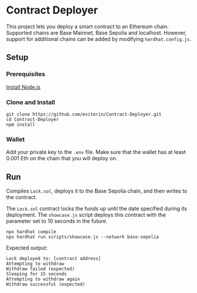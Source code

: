 # Contract Deployer

This project lets you deploy a smart contract to an Ethereum chain. 
Supported chains are Base Mainnet, Base Sepolia and localhost. However, support for  additional chains can be added by modifying `hardhat.config.js`.

## Setup
### Prerequisites
[Install Node.js](https://nodejs.org/en/download/package-manager)

### Clone and Install
```
git clone https://github.com/eviterin/Contract-Deployer.git
cd Contract-Deployer
npm install 
```

### Wallet

Add your private key to the `.env` file. 
Make sure that the wallet has at least 0.001 Eth on the chain that you will deploy on. 

## Run

Compiles `Lock.sol`, deploys it to the Base Sepolia chain, and then writes to the contract.

The `Lock.sol` contract locks the funds up until the date specified during its deployment. The `showcase.js` script deploys this contract with the parameter set to 10 seconds in the future. 

```shell
npx hardhat compile
npx hardhat run scripts/showcase.js --network base-sepolia
```

Expected output:
```
Lock deployed to: [contract address]
Attempting to withdraw
Withdraw failed (expected)
Sleeping for 15 seconds
Attempting to withdraw again
Withdraw successful (expected)
```
